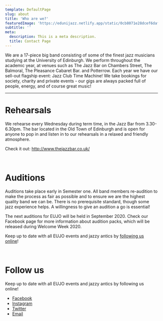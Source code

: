 ```yaml
---
template: DefaultPage
slug: about
title: 'Who are we?'
featuredImage: 'https://edunijazz.netlify.app/static/0cb8071e28dcef6dafaddce541275a6a/a296c/about.jpg'
subtitle: ''
meta:
  description: This is a meta description.
  title: Contact Page
---
```


We are a 17-piece big band consisting of some of the finest jazz musicians studying at the University of Edinburgh. We perform throughout the academic year, at venues such as The Jazz Bar on Chambers Street, The Balmoral, The Pleasance Cabaret Bar. and Potterrow. Each year we have our sell-out flagship event: Jazz Club Time Machine! We take bookings for society, charity and private events - our gigs are always packed full of people, energy, and of course great music!

---

# Rehearsals

We rehearse every Wednesday during term time, in the Jazz Bar from 3.30-6.30pm. The bar located in the Old Town of Edinburgh and is open for anyone to pop in and listen in to our rehearsals in a relaxed and friendly atmosphere.

Check it out: http://www.thejazzbar.co.uk/

</br>

# Auditions

Auditions take place early in Semester one. All band members re-audition to make the process as fair as possible and to ensure we are the highest quality band we can be. There is no prerequisite standard, though some jazz experience helps. A willingness to give an audition a go is essential!

The next auditions for EUJO will be held in September 2020. Check our Facebook page for more information about audition packs, which will be released during Welcome Week 2020.

Keep up to date with all EUJO events and jazzy antics by [following us online](/contact)!

</br>

# Follow us

Keep up to date with all EUJO events and jazzy antics by following us online!

- [Facebook](http://facebook.com/edunijazz)
- [Instagram](http://instagram.com/edunijazz)
- [Twitter](http://twitter.com/edunijazz)
- [Email](mailto:ed.uni.jazz.orchestra@gmail.com)
